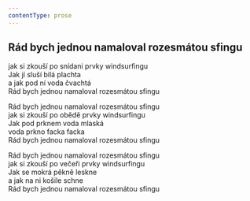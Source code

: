 ```yaml
---
contentType: prose
---
```


## Rád bych jednou namaloval rozesmátou sfingu

jak si zkouší po snídani prvky windsurfingu  
Jak jí sluší bílá plachta  
a jak pod ní voda čvachtá  
Rád bych jednou namaloval rozesmátou sfingu

Rád bych jednou namaloval rozesmátou sfingu  
jak si zkouší po obědě prvky windsurfingu  
Jak pod prknem voda mlaská  
voda prkno facka facka  
Rád bych jednou namaloval rozesmátou sfingu

Rád bych jednou namaloval rozesmátou sfingu  
jak si zkouší po večeři prvky windsurfingu  
Jak se mokrá pěkně leskne  
a jak na ni košile schne  
Rád bych jednou namaloval rozesmátou sfingu
